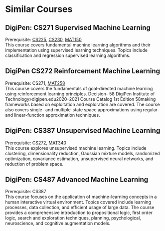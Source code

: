 # Similar Courses
## DigiPen: CS271 Supervised Machine Learning
Prerequisite: [CS225](https://github.com/Alegruz/Game-AI-Track/tree/master/2_1/CSE207_OBJECT_ORIENTED_PROGRAMMING/README.md), [CS230](https://github.com/Alegruz/Game-AI-Track/tree/master/2_2/SWCON211_INTRODUCTION_TO_GAME_PROGRAMMING/README.md), [MAT150](https://github.com/Alegruz/Game-AI-Track/tree/master/1_1/AMTH1009_CALCULUS/README.md)<br>
This course covers fundamental machine learning algorithms and their implementation using supervised learning techniques. Topics include classification and regression supervised learning algorithms.

## DigiPen CS272 Reinforcement Machine Learning
Prerequisite: CS271, [MAT258](https://github.com/Alegruz/Game-AI-Track/tree/master/2_1/CSE201_DISCRETE_STRUCTURES/README.md)<br>
This course covers the fundamentals of goal-directed machine learning using reinforcement learning principles. Decision-
58   DigiPen Institute of Technology»digipen.edu2020–2021 Course Catalog 1st Edition   58making frameworks based on exploitation and exploration are covered. The course also covers single- and multiple-state space approximations using regular- and linear-function approximation techniques.

## DigiPen: CS387 Unsupervised Machine Learning
Prerequisite: CS272, [MAT340](https://github.com/Alegruz/Game-AI-Track/tree/master/2_1/EE211_PROBABILITY_AND_RANDOM_VARIABLES/READMD.md)<br>
This course explores unsupervised machine learning. Topics include clustering, dimensionality reduction, Gaussian mixture models, randomized optimization, covariance estimation, unsupervised neural networks, and reduction of problem space.

## DigiPen: CS487 Advanced Machine Learning
Prerequisite: CS387<br>
This course focuses on the application of machine-learning concepts in a human interactive virtual environment. Topics covered include learning processes, data collection, and efficient usage of large data. The course provides a comprehensive introduction to propositional logic, first order logic, search and exploration techniques, planning, psychological, neuroscience, and cognitive augmentation models.